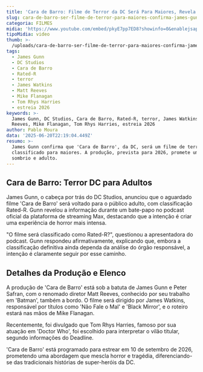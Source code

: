 ```yaml
---
title: 'Cara de Barro: Filme de Terror da DC Será Para Maiores, Revela James Gunn'
slug: cara-de-barro-ser-filme-de-terror-para-maiores-confirma-james-gunn
categoria: FILMES
midia: 'https://www.youtube.com/embed/pkyE7pp7ED8?showinfo=0&enablejsapi=1'
tipoMidia: video
thumb: >-
  /uploads/cara-de-barro-ser-filme-de-terror-para-maiores-confirma-james-gunn-thumb.png
tags:
  - James Gunn
  - DC Studios
  - Cara de Barro
  - Rated-R
  - terror
  - James Watkins
  - Matt Reeves
  - Mike Flanagan
  - Tom Rhys Harries
  - estreia 2026
keywords: >-
  James Gunn, DC Studios, Cara de Barro, Rated-R, terror, James Watkins, Matt
  Reeves, Mike Flanagan, Tom Rhys Harries, estreia 2026
author: Pablo Moura
data: '2025-06-20T22:19:04.449Z'
resumo: >-
  James Gunn confirma que 'Cara de Barro', da DC, será um filme de terror
  classificado para maiores. A produção, prevista para 2026, promete um tom
  sombrio e adulto.
---
```


## Cara de Barro: Terror DC para Adultos

James Gunn, o cabeça por trás do DC Studios, anunciou que o aguardado filme 'Cara de Barro' será voltado para o público adulto, com classificação Rated-R. Gunn revelou a informação durante um bate-papo no podcast oficial da plataforma de streaming Max, destacando que a intenção é criar uma experiência de horror mais intensa.

"O filme será classificado como Rated-R?", questionou a apresentadora do podcast. Gunn respondeu afirmativamente, explicando que, embora a classificação definitiva ainda dependa da análise do órgão responsável, a intenção é claramente seguir por esse caminho.

## Detalhes da Produção e Elenco

A produção de 'Cara de Barro' está sob a batuta de James Gunn e Peter Safran, com o renomado diretor Matt Reeves, conhecido por seu trabalho em 'Batman', também a bordo. O filme será dirigido por James Watkins, responsável por títulos como 'Não Fale o Mal' e 'Black Mirror', e o roteiro estará nas mãos de Mike Flanagan.

Recentemente, foi divulgado que Tom Rhys Harries, famoso por sua atuação em 'Doctor Who', foi escolhido para interpretar o vilão titular, segundo informações do Deadline.

'Cara de Barro' está programado para estrear em 10 de setembro de 2026, prometendo uma abordagem que mescla horror e tragédia, diferenciando-se das tradicionais histórias de super-heróis da DC.
